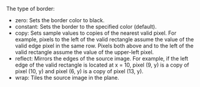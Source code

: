 The type of border:

- zero: Sets the border color to black.
- constant: Sets the border to the specified color (default).
- copy: Sets sample values to copies of the nearest valid pixel. For example, pixels to the left of the valid rectangle assume the value of the valid edge pixel in the same row. Pixels both above and to the left of the valid rectangle assume the value of the upper-left pixel.
- reflect: Mirrors the edges of the source image. For example, if the left edge of the valid rectangle is located at x = 10, pixel (9, y) is a copy of pixel (10, y) and pixel (6, y) is a copy of pixel (13, y).
- wrap: Tiles the source image in the plane.

